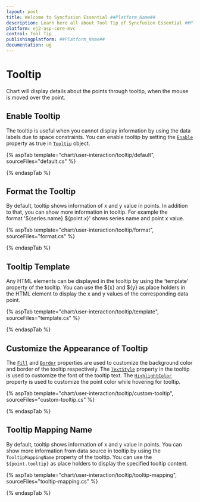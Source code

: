 ```yaml
---
layout: post
title: Welcome to Syncfusion Essential ##Platform_Name##
description: Learn here all about Tool Tip of Syncfusion Essential ##Platform_Name## widgets based on HTML5 and jQuery.
platform: ej2-asp-core-mvc
control: Tool Tip
publishingplatform: ##Platform_Name##
documentation: ug
---
```



# Tooltip

<!-- markdownlint-disable MD036 -->

Chart will display details about the points through tooltip, when the mouse is moved over the point.

## Enable Tooltip

The tooltip is useful when you cannot display information by using the data labels due to space constraints.
You can enable tooltip by setting the [`Enable`](https://help.syncfusion.com/cr/aspnetcore-js2/Syncfusion.EJ2.Charts.ChartTooltipSettings.html#Syncfusion_EJ2_Charts_ChartTooltipSettings_Enable) property as true
in [`Tooltip`](https://help.syncfusion.com/cr/aspnetmvc-js2/Syncfusion.EJ2.Charts.ChartTooltipSettings.html) object.

{% aspTab template="chart/user-interaction/tooltip/default", sourceFiles="default.cs" %}

{% endaspTab %}

## Format the Tooltip

<!-- markdownlint-disable MD013 -->

By default, tooltip shows information of x and y value in points. In addition to that, you can show more
information in tooltip. For example the format '${series.name} ${point.x}' shows series name and point x
value.

{% aspTab template="chart/user-interaction/tooltip/format", sourceFiles="format.cs" %}

{% endaspTab %}

<!-- markdownlint-disable MD013 -->

## Tooltip Template

Any HTML elements can be displayed in the tooltip by using the ‘template’ property of the tooltip. You can use the ${x} and ${y} as place holders in the HTML element to display the x and y values of the corresponding data point.

{% aspTab template="chart/user-interaction/tooltip/template", sourceFiles="template.cs" %}

{% endaspTab %}

## Customize the Appearance of Tooltip

The [`Fill`](https://help.syncfusion.com/cr/aspnetcore-js2/Syncfusion.EJ2.Charts.ChartTooltipSettings.html#Syncfusion_EJ2_Charts_ChartTooltipSettings_Fill)
and [`Border`](https://help.syncfusion.com/cr/aspnetcore-js2/Syncfusion.EJ2.Charts.ChartTooltipSettings.html#Syncfusion_EJ2_Charts_ChartTooltipSettings_Border)
properties are used to customize the background color and border of the tooltip respectively.
The [`TextStyle`](https://help.syncfusion.com/cr/aspnetcore-js2/Syncfusion.EJ2.Charts.ChartTooltipSettings.html#Syncfusion_EJ2_Charts_ChartTooltipSettings_TextStyle)
property in the tooltip is used to customize the font of the tooltip text.
The [`HighlightColor`](https://help.syncfusion.com/cr/aspnetcore-js2/Syncfusion.EJ2.Charts.Chart.html#Syncfusion_EJ2_Charts_Chart_HighlightColor) property is used to customize the point color while hovering for tooltip.

{% aspTab template="chart/user-interaction/tooltip/custom-tooltip", sourceFiles="custom-tooltip.cs" %}

{% endaspTab %}

## Tooltip Mapping Name

By default, tooltip shows information of x and y value in points. You can show more information from data source in tooltip by using the `TooltipMappingName` property of the tooltip. You can use the `${point.tooltip}` as place holders to display the specified tooltip content.

{% aspTab template="chart/user-interaction/tooltip/tooltip-mapping", sourceFiles="tooltip-mapping.cs" %}

{% endaspTab %}
